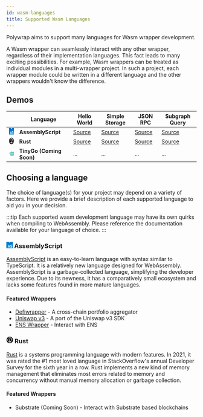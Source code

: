 ```yaml
---
id: wasm-languages
title: Supported Wasm Languages
---
```


Polywrap aims to support many languages for Wasm wrapper development.

A Wasm wrapper can seamlessly interact with any other wrapper, regardless of their implementation languages. This fact leads to many exciting possibilities. For example, Wasm wrappers can be treated as individual modules in a multi-wrapper project. In such a project, each wrapper module could be written in a different language and the other wrappers wouldn't know the difference.

## Demos
| | Language | Hello World | Simple Storage | JSON RPC | Subgraph Query |
|-|-|-|-|-|-|
| <img src="/img/lang-logos/as.svg" alt="as" height="17px" /> | **AssemblyScript** | [Source][as hello-world] | [Source][as json-rpc] | [Source][as simple-storage] | [Source][as subgraph-query] |
| <img src="/img/lang-logos/rust.svg" alt="rs" height="18px" /> | **Rust** | [Source][rust hello-world] | [Source][rust json-rpc] | [Source][rust simple-storage] | [Source][rust subgraph-query] |
| <img src="/img/lang-logos/go.svg" alt="rs" height="12px" /> | **TinyGo (Coming Soon)** | ... | ... | ... | ... |

[as link]: #assemblyscript
[as hello-world]: https://github.com/polywrap/demos/tree/main/hello-world/wrapper/assemblyscript
[as json-rpc]: https://github.com/polywrap/demos/tree/main/json-rpc/wrapper/assemblyscript
[as simple-storage]: https://github.com/polywrap/demos/tree/main/simple-storage/wrapper/assemblyscript
[as subgraph-query]: https://github.com/polywrap/demos/tree/main/subgraph-query/wrapper/assemblyscript
[as docs]: https://www.assemblyscript.org/introduction.html

[rust link]: #rust
[rust hello-world]: https://github.com/polywrap/demos/tree/main/hello-world/wrapper/rust
[rust json-rpc]: https://github.com/polywrap/demos/tree/main/json-rpc/wrapper/rust
[rust simple-storage]: https://github.com/polywrap/demos/tree/main/simple-storage/wrapper/rust
[rust subgraph-query]: https://github.com/polywrap/demos/tree/main/subgraph-query/wrapper/rust
[rust docs]: https://www.rust-lang.org/learn

## Choosing a language

The choice of language(s) for your project may depend on a variety of factors. Here we provide a brief description of each supported language to aid you in your decision.

:::tip
Each supported wasm development language may have its own quirks when compiling to WebAssembly. Please reference the documentation available for your language of choice.
:::

### <img src="/img/lang-logos/as.svg" alt="as" height="17px" /> AssemblyScript

[AssemblyScript](https://www.assemblyscript.org/) is an easy-to-learn language with syntax similar to TypeScript. It is a relatively new language designed for WebAssembly.  AssemblyScript is a garbage-collected language, simplifying the developer experience. Due to its newness, it has a comparatively small ecosystem and lacks some features found in more mature languages.

#### Featured Wrappers

- [Defiwrapper][Defiwrapper] - A cross-chain portfolio aggregator
- [Uniswap v3][Uniswap v3] - A port of the Uniswap v3 SDK
- [ENS Wrapper][ENS Wrapper] - Interact with ENS

[Defiwrapper]: https://github.com/defiwrapper/defiwrapper
[Uniswap v3]: https://github.com/polywrap/integrations/tree/main/protocol/ethereum/uniswapv3/wrapper
[ENS Wrapper]: https://github.com/polywrap/integrations/tree/main/protocol/ethereum/ens/wrapper

### <img src="/img/lang-logos/rust.svg" alt="rs" height="18px" /> Rust

[Rust](https://www.rust-lang.org/) is a systems programming language with modern features. In 2021, it was rated the #1 most loved language in StackOverflow's annual Developer Survey for the sixth year in a row. Rust implements a new kind of memory management that eliminates most errors related to memory and concurrency without manual memory allocation or garbage collection.

#### Featured Wrappers

- Substrate (Coming Soon) - Interact with Substrate based blockchains
